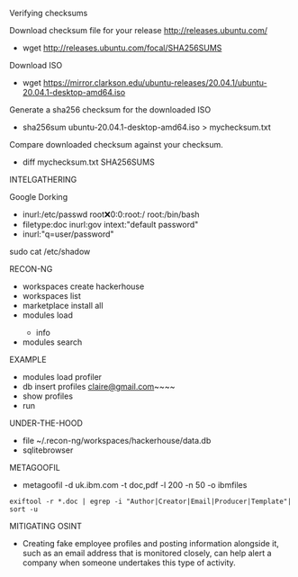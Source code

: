 Verifying checksums


Download checksum file for your release http://releases.ubuntu.com/
- wget http://releases.ubuntu.com/focal/SHA256SUMS

Download ISO
- wget https://mirror.clarkson.edu/ubuntu-releases/20.04.1/ubuntu-20.04.1-desktop-amd64.iso

Generate a sha256 checksum for the downloaded ISO
- sha256sum ubuntu-20.04.1-desktop-amd64.iso > mychecksum.txt

Compare downloaded checksum against your checksum.
- diff mychecksum.txt SHA256SUMS


INTELGATHERING

Google Dorking
- inurl:/etc/passwd root:x:0:0:root:/ root:/bin/bash
- filetype:doc inurl:gov intext:"default password"
- inurl:"q=user/password"

sudo cat /etc/shadow

RECON-NG
- workspaces create hackerhouse
- workspaces list
- marketplace install all
- modules load <module name>
	- info
- modules search

EXAMPLE
- modules load profiler
- db insert profiles claire@gmail.com~~~~
- show profiles
- run

UNDER-THE-HOOD
- file ~/.recon-ng/workspaces/hackerhouse/data.db
- sqlitebrowser

METAGOOFIL
- metagoofil -d uk.ibm.com -t doc,pdf -l 200 -n 50 -o ibmfiles
```
exiftool -r *.doc | egrep -i "Author|Creator|Email|Producer|Template"| sort -u
```



MITIGATING OSINT
- Creating fake employee profiles and posting information alongside it, such as an email address that is monitored closely, can help alert a company when someone undertakes this type of activity.
